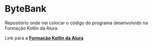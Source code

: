 # ByteBank

Repositório onde irei colocar o código do programa desenvolvido na Formação Kotlin da Alura.

Link para a **[Formação Kotlin da Alura](https://cursos.alura.com.br/formacao-kotlin)**
